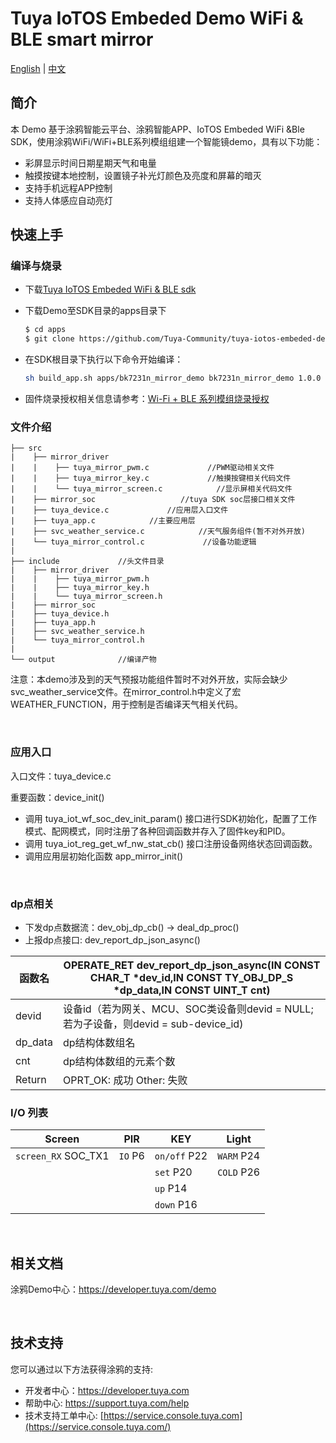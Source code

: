 # Tuya IoTOS Embeded Demo WiFi & BLE smart mirror

[English](./README.md) | [中文](./README_zh.md)

## 简介 


本 Demo 基于涂鸦智能云平台、涂鸦智能APP、IoTOS Embeded WiFi &Ble SDK，使用涂鸦WiFi/WiFi+BLE系列模组组建一个智能镜demo，具有以下功能：
+ 彩屏显示时间日期星期天气和电量
+ 触摸按键本地控制，设置镜子补光灯颜色及亮度和屏幕的暗灭
+ 支持手机远程APP控制
+ 支持人体感应自动亮灯


## 快速上手

### 编译与烧录
+ 下载[Tuya IoTOS Embeded WiFi & BLE sdk](https://github.com/tuya/tuya-iotos-embeded-sdk-wifi-ble-bk7231n) 

+ 下载Demo至SDK目录的apps目录下 

  ```bash
  $ cd apps
  $ git clone https://github.com/Tuya-Community/tuya-iotos-embeded-demo-wifi-ble-smart-mirror
  ```
  
+ 在SDK根目录下执行以下命令开始编译：

  ```bash
  sh build_app.sh apps/bk7231n_mirror_demo bk7231n_mirror_demo 1.0.0 
  ```

+ 固件烧录授权相关信息请参考：[Wi-Fi + BLE 系列模组烧录授权](https://developer.tuya.com/cn/docs/iot/device-development/burn-and-authorization/burn-and-authorize-wifi-ble-modules/burn-and-authorize-wb-series-modules?id=Ka78f4pttsytd) 



### 文件介绍
```
├── src	
|    ├── mirror_driver
|    |    ├── tuya_mirror_pwm.c             //PWM驱动相关文件
|    |    ├── tuya_mirror_key.c             //触摸按键相关代码文件
|    |    └── tuya_mirror_screen.c            //显示屏相关代码文件
|    ├── mirror_soc                   //tuya SDK soc层接口相关文件
|    ├── tuya_device.c             //应用层入口文件
|    ├── tuya_app.c            //主要应用层
|    ├── svc_weather_service.c            //天气服务组件(暂不对外开放)
|    └── tuya_mirror_control.c             //设备功能逻辑
| 
├── include				//头文件目录
|    ├── mirror_driver
|    |    ├── tuya_mirror_pwm.h      
|    |    ├── tuya_mirror_key.h   
|    |    └── tuya_mirror_screen.h         
|    ├── mirror_soc
|    ├── tuya_device.h
|    ├── tuya_app.h
|    ├── svc_weather_service.h
|    └── tuya_mirror_control.h
|
└── output              //编译产物
```

注意：本demo涉及到的天气预报功能组件暂时不对外开放，实际会缺少svc_weather_service文件。在mirror_control.h中定义了宏WEATHER_FUNCTION，用于控制是否编译天气相关代码。

<br>

### 应用入口
入口文件：tuya_device.c

重要函数：device_init()

+ 调用 tuya_iot_wf_soc_dev_init_param() 接口进行SDK初始化，配置了工作模式、配网模式，同时注册了各种回调函数并存入了固件key和PID。
+ 调用 tuya_iot_reg_get_wf_nw_stat_cb() 接口注册设备网络状态回调函数。
+ 调用应用层初始化函数 app_mirror_init()

<br>

### dp点相关

+ 下发dp点数据流：dev_obj_dp_cb() -> deal_dp_proc()
+ 上报dp点接口: dev_report_dp_json_async()

|函数名 | OPERATE_RET dev_report_dp_json_async(IN CONST CHAR_T *dev_id,IN CONST TY_OBJ_DP_S *dp_data,IN CONST UINT_T cnt)|
|	---|---|
|    devid | 设备id（若为网关、MCU、SOC类设备则devid = NULL;若为子设备，则devid = sub-device_id)|
|    dp_data | dp结构体数组名|
|    cnt |dp结构体数组的元素个数|
|    Return    |  OPRT_OK: 成功  Other: 失败 |

### I/O 列表

|Screen|PIR|KEY|Light|
| --- | --- | --- | --- |
|`screen_RX` SOC_TX1|`IO` P6|`on/off` P22|`WARM` P24|
|||`set` P20|`COLD` P26|
|||`up` P14||
|||`down` P16||

<br>



## 相关文档

涂鸦Demo中心：https://developer.tuya.com/demo


<br>


## 技术支持

您可以通过以下方法获得涂鸦的支持:

- 开发者中心：https://developer.tuya.com
- 帮助中心: https://support.tuya.com/help
- 技术支持工单中心: [https://service.console.tuya.com](https://service.console.tuya.com/) 


<br>


